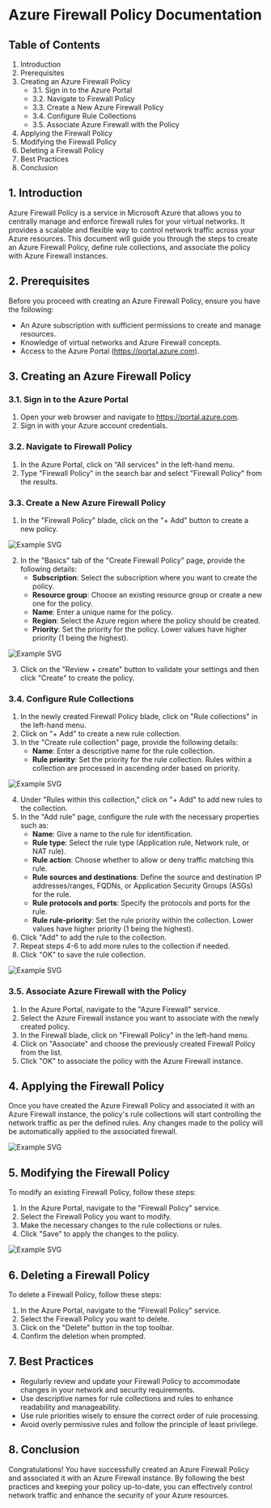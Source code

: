 # Azure Firewall Policy Documentation

## Table of Contents
1. Introduction
2. Prerequisites
3. Creating an Azure Firewall Policy
   - 3.1. Sign in to the Azure Portal
   - 3.2. Navigate to Firewall Policy
   - 3.3. Create a New Azure Firewall Policy
   - 3.4. Configure Rule Collections
   - 3.5. Associate Azure Firewall with the Policy
4. Applying the Firewall Policy
5. Modifying the Firewall Policy
6. Deleting a Firewall Policy
7. Best Practices
8. Conclusion

## 1. Introduction
Azure Firewall Policy is a service in Microsoft Azure that allows you to centrally manage and enforce firewall rules for your virtual networks. It provides a scalable and flexible way to control network traffic across your Azure resources. This document will guide you through the steps to create an Azure Firewall Policy, define rule collections, and associate the policy with Azure Firewall instances.

## 2. Prerequisites
Before you proceed with creating an Azure Firewall Policy, ensure you have the following:

- An Azure subscription with sufficient permissions to create and manage resources.
- Knowledge of virtual networks and Azure Firewall concepts.
- Access to the Azure Portal (https://portal.azure.com).

## 3. Creating an Azure Firewall Policy

### 3.1. Sign in to the Azure Portal
1. Open your web browser and navigate to https://portal.azure.com.
2. Sign in with your Azure account credentials.

### 3.2. Navigate to Firewall Policy
1. In the Azure Portal, click on "All services" in the left-hand menu.
2. Type "Firewall Policy" in the search bar and select "Firewall Policy" from the results.

### 3.3. Create a New Azure Firewall Policy
1. In the "Firewall Policy" blade, click on the "+ Add" button to create a new policy.

![Example SVG](./media/4.jpeg)

2. In the "Basics" tab of the "Create Firewall Policy" page, provide the following details:
   - **Subscription**: Select the subscription where you want to create the policy.
   - **Resource group**: Choose an existing resource group or create a new one for the policy.
   - **Name**: Enter a unique name for the policy.
   - **Region**: Select the Azure region where the policy should be created.
   - **Priority**: Set the priority for the policy. Lower values have higher priority (1 being the highest).

![Example SVG](./media/5.jpeg)

3. Click on the "Review + create" button to validate your settings and then click "Create" to create the policy.

### 3.4. Configure Rule Collections
1. In the newly created Firewall Policy blade, click on "Rule collections" in the left-hand menu.
2. Click on "+ Add" to create a new rule collection.
3. In the "Create rule collection" page, provide the following details:
   - **Name**: Enter a descriptive name for the rule collection.
   - **Rule priority**: Set the priority for the rule collection. Rules within a collection are processed in ascending order based on priority.

![Example SVG](./media/6.jpeg)

4. Under "Rules within this collection," click on "+ Add" to add new rules to the collection.
5. In the "Add rule" page, configure the rule with the necessary properties such as:
   - **Name**: Give a name to the rule for identification.
   - **Rule type**: Select the rule type (Application rule, Network rule, or NAT rule).
   - **Rule action**: Choose whether to allow or deny traffic matching this rule.
   - **Rule sources and destinations**: Define the source and destination IP addresses/ranges, FQDNs, or Application Security Groups (ASGs) for the rule.
   - **Rule protocols and ports**: Specify the protocols and ports for the rule.
   - **Rule rule-priority**: Set the rule priority within the collection. Lower values have higher priority (1 being the highest).
6. Click "Add" to add the rule to the collection.
7. Repeat steps 4-6 to add more rules to the collection if needed.
8. Click "OK" to save the rule collection.

![Example SVG](./media/7.jpeg)


### 3.5. Associate Azure Firewall with the Policy
1. In the Azure Portal, navigate to the "Azure Firewall" service.
2. Select the Azure Firewall instance you want to associate with the newly created policy.
3. In the Firewall blade, click on "Firewall Policy" in the left-hand menu.
4. Click on "Associate" and choose the previously created Firewall Policy from the list.
5. Click "OK" to associate the policy with the Azure Firewall instance.

## 4. Applying the Firewall Policy
Once you have created the Azure Firewall Policy and associated it with an Azure Firewall instance, the policy's rule collections will start controlling the network traffic as per the defined rules. Any changes made to the policy will be automatically applied to the associated firewall.

![Example SVG](./media/8.jpeg)

## 5. Modifying the Firewall Policy
To modify an existing Firewall Policy, follow these steps:
1. In the Azure Portal, navigate to the "Firewall Policy" service.
2. Select the Firewall Policy you want to modify.
3. Make the necessary changes to the rule collections or rules.
4. Click "Save" to apply the changes to the policy.

![Example SVG](./media/9.jpeg)

## 6. Deleting a Firewall Policy
To delete a Firewall Policy, follow these steps:
1. In the Azure Portal, navigate to the "Firewall Policy" service.
2. Select the Firewall Policy you want to delete.
3. Click on the "Delete" button in the top toolbar.
4. Confirm the deletion when prompted.

## 7. Best Practices
- Regularly review and update your Firewall Policy to accommodate changes in your network and security requirements.
- Use descriptive names for rule collections and rules to enhance readability and manageability.
- Use rule priorities wisely to ensure the correct order of rule processing.
- Avoid overly permissive rules and follow the principle of least privilege.

## 8. Conclusion
Congratulations! You have successfully created an Azure Firewall Policy and associated it with an Azure Firewall instance. By following the best practices and keeping your policy up-to-date, you can effectively control network traffic and enhance the security of your Azure resources.